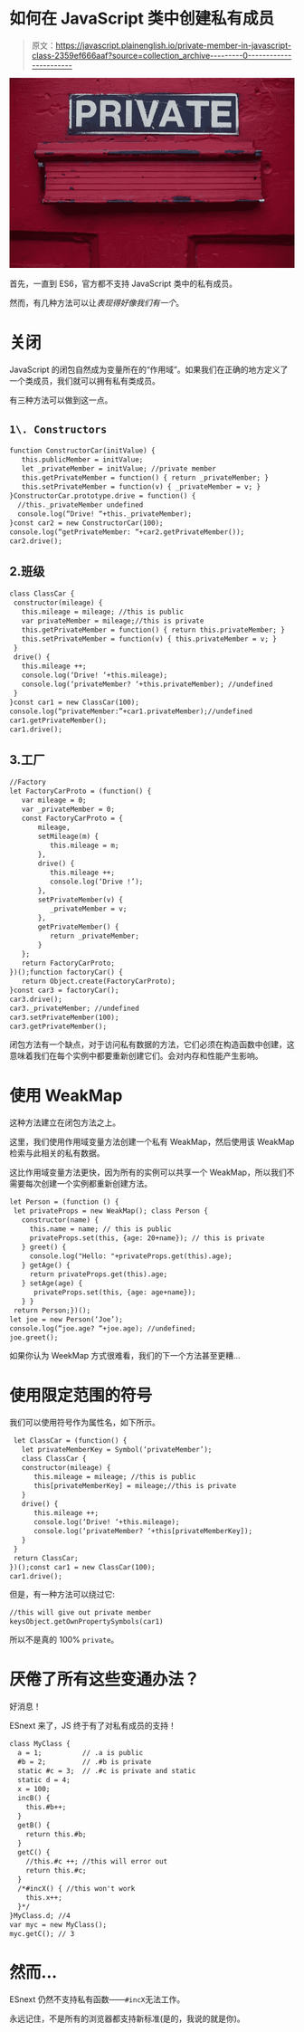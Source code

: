 # 如何在 JavaScript 类中创建私有成员

> 原文：<https://javascript.plainenglish.io/private-member-in-javascript-class-2359ef666aaf?source=collection_archive---------0----------------------->

![](img/59f004d3410b6bb8f6f7d4bdf4f8a241.png)

首先，一直到 ES6，官方都不支持 JavaScript 类中的私有成员。

然而，有几种方法可以让*表现得好像我们有一个*。

# 关闭

JavaScript 的闭包自然成为变量所在的“作用域”。如果我们在正确的地方定义了一个类成员，我们就可以拥有私有类成员。

有三种方法可以做到这一点。

## `1\. Constructors`

```
function ConstructorCar(initValue) {
   this.publicMember = initValue;
   let _privateMember = initValue; //private member
   this.getPrivateMember = function() { return _privateMember; }
   this.setPrivateMember = function(v) { _privateMember = v; }
}ConstructorCar.prototype.drive = function() {
  //this._privateMember undefined
  console.log(“Drive! “+this._privateMember); 
}const car2 = new ConstructorCar(100);
console.log(“getPrivateMember: “+car2.getPrivateMember());
car2.drive();
```

## 2.班级

```
class ClassCar {
 constructor(mileage) {
   this.mileage = mileage; //this is public
   var privateMember = mileage;//this is private
   this.getPrivateMember = function() { return this.privateMember; }
   this.setPrivateMember = function(v) { this.privateMember = v; }
 }
 drive() {
   this.mileage ++;
   console.log(‘Drive! ‘+this.mileage);
   console.log(‘privateMember? ‘+this.privateMember); //undefined
 }
}const car1 = new ClassCar(100);
console.log(“privateMember:”+car1.privateMember);//undefined
car1.getPrivateMember();
car1.drive();
```

## 3.工厂

```
//Factory
let FactoryCarProto = (function() {
   var mileage = 0;
   var _privateMember = 0;
   const FactoryCarProto = {
       mileage,
       setMileage(m) {
          this.mileage = m;
       },
       drive() {
          this.mileage ++;
          console.log(‘Drive !’);
       },
       setPrivateMember(v) {
          _privateMember = v;
       },
       getPrivateMember() {
          return _privateMember;
       }
   };
   return FactoryCarProto;
})();function factoryCar() {
   return Object.create(FactoryCarProto);
}const car3 = factoryCar();
car3.drive();
car3._privateMember; //undefined
car3.setPrivateMember(100);
car3.getPrivateMember();
```

闭包方法有一个缺点，对于访问私有数据的方法，它们必须在构造函数中创建，这意味着我们在每个实例中都要重新创建它们。会对内存和性能产生影响。

# 使用 WeakMap

这种方法建立在闭包方法之上。

这里，我们使用作用域变量方法创建一个私有 WeakMap，然后使用该 WeakMap 检索与此相关的私有数据。

这比作用域变量方法更快，因为所有的实例可以共享一个 WeakMap，所以我们不需要每次创建一个实例都重新创建方法。

```
let Person = (function () {
 let privateProps = new WeakMap(); class Person {
   constructor(name) {
     this.name = name; // this is public
     privateProps.set(this, {age: 20+name}); // this is private
   } greet() {
     console.log("Hello: "+privateProps.get(this).age);
   } getAge() {
     return privateProps.get(this).age;
   } setAge(age) {
      privateProps.set(this, {age: age+name});
   } }
 return Person;})();
let joe = new Person(‘Joe’);
console.log(“joe.age? “+joe.age); //undefined;
joe.greet();
```

如果你认为 WeekMap 方式很难看，我们的下一个方法甚至更糟...

# 使用限定范围的符号

我们可以使用符号作为属性名，如下所示。

```
 let ClassCar = (function() {
   let privateMemberKey = Symbol(‘privateMember’);
   class ClassCar {
   constructor(mileage) {
      this.mileage = mileage; //this is public
      this[privateMemberKey] = mileage;//this is private
   }
   drive() {
      this.mileage ++;
      console.log(‘Drive! ‘+this.mileage);
      console.log(‘privateMember? ‘+this[privateMemberKey]);
   }
 }
 return ClassCar;
})();const car1 = new ClassCar(100);
car1.drive(); 
```

但是，有一种方法可以绕过它:

```
//this will give out private member keysObject.getOwnPropertySymbols(car1)
```

所以不是真的 100% `private`。

# 厌倦了所有这些变通办法？

好消息！

ESnext 来了，JS 终于有了对私有成员的支持！

```
class MyClass {
  a = 1;          // .a is public
  #b = 2;         // .#b is private
  static #c = 3;  // .#c is private and static
  static d = 4;
  x = 100;
  incB() {
    this.#b++;
  }
  getB() {
    return this.#b;
  }
  getC() {
    //this.#c ++; //this will error out
    return this.#c;
  }
  /*#incX() { //this won't work
    this.x++;
  }*/
}MyClass.d; //4
var myc = new MyClass();
myc.getC(); // 3
```

# 然而…

ESnext 仍然不支持私有函数——`#incX`无法工作。

永远记住，不是所有的浏览器都支持新标准(是的，我说的就是你)。